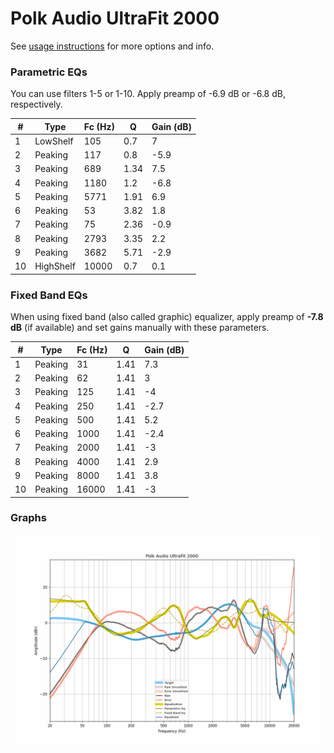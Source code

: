 # Polk Audio UltraFit 2000
See [usage instructions](https://github.com/jaakkopasanen/AutoEq#usage) for more options and info.

### Parametric EQs
You can use filters 1-5 or 1-10. Apply preamp of -6.9 dB or -6.8 dB, respectively.

|   # | Type      |   Fc (Hz) |    Q |   Gain (dB) |
|-----|-----------|-----------|------|-------------|
|   1 | LowShelf  |       105 | 0.7  |         7   |
|   2 | Peaking   |       117 | 0.8  |        -5.9 |
|   3 | Peaking   |       689 | 1.34 |         7.5 |
|   4 | Peaking   |      1180 | 1.2  |        -6.8 |
|   5 | Peaking   |      5771 | 1.91 |         6.9 |
|   6 | Peaking   |        53 | 3.82 |         1.8 |
|   7 | Peaking   |        75 | 2.36 |        -0.9 |
|   8 | Peaking   |      2793 | 3.35 |         2.2 |
|   9 | Peaking   |      3682 | 5.71 |        -2.9 |
|  10 | HighShelf |     10000 | 0.7  |         0.1 |

### Fixed Band EQs
When using fixed band (also called graphic) equalizer, apply preamp of **-7.8 dB** (if available) and set gains manually with these parameters.

|   # | Type    |   Fc (Hz) |    Q |   Gain (dB) |
|-----|---------|-----------|------|-------------|
|   1 | Peaking |        31 | 1.41 |         7.3 |
|   2 | Peaking |        62 | 1.41 |         3   |
|   3 | Peaking |       125 | 1.41 |        -4   |
|   4 | Peaking |       250 | 1.41 |        -2.7 |
|   5 | Peaking |       500 | 1.41 |         5.2 |
|   6 | Peaking |      1000 | 1.41 |        -2.4 |
|   7 | Peaking |      2000 | 1.41 |        -3   |
|   8 | Peaking |      4000 | 1.41 |         2.9 |
|   9 | Peaking |      8000 | 1.41 |         3.8 |
|  10 | Peaking |     16000 | 1.41 |        -3   |

### Graphs
![](./Polk%20Audio%20UltraFit%202000.png)
